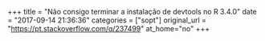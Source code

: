 +++
title = "Não consigo terminar a instalação de devtools no R 3.4.0"
date = "2017-09-14 21:36:36"
categories = ["sopt"]
original_url = "https://pt.stackoverflow.com/q/237499"
at_home="no"
+++

